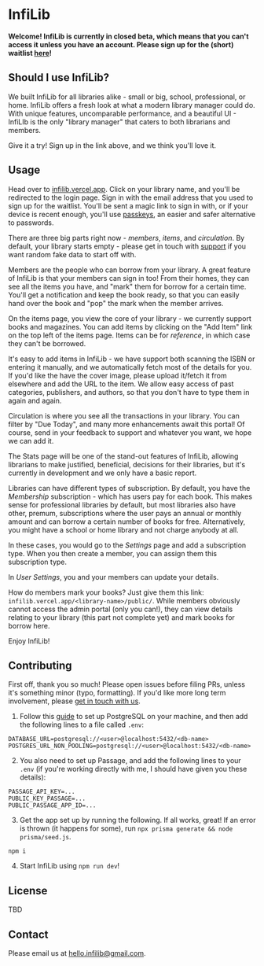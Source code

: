 # InfiLib

**Welcome! InfiLib is currently in closed beta, which means that you can't access it unless you have an account. Please sign up for the (short) waitlist [here](https://forms.gle/6yD4fEWKQ2PuheN37)!**

## Should I use InfiLib?

We built InfiLib for all libraries alike - small or big, school, professional, or home. InfiLib offers a fresh look at what a modern library manager could do. With unique features, uncomparable performance, and a beautiful UI - InfiLIb is the only "library manager" that caters to both librarians and members.

Give it a try! Sign up in the link above, and we think you'll love it.

## Usage

Head over to [infilib.vercel.app](https://infilib.vercel.app). Click on your library name, and you'll be redirected to the login page. Sign in with the email address that you used to sign up for the waitlist. You'll be sent a magic link to sign in with, or if your device is recent enough, you'll use [passkeys](https://safety.google/authentication/passkey/), an easier and safer alternative to passwords.

There are three big parts right now - _members_, _items_, and _circulation_. By default, your library starts empty - please get in touch with [support](mailto:hello.infilib@gmail.com) if you want random fake data to start off with.

Members are the people who can borrow from your library. A great feature of InfiLib is that your members can sign in too! From their homes, they can see all the items you have, and "mark" them for borrow for a certain time. You'll get a notification and keep the book ready, so that you can easily hand over the book and "pop" the mark when the member arrives.

On the items page, you view the core of your library - we currently support books and magazines.
You can add items by clicking on the "Add Item" link on the top left of the items page.
Items can be for _reference_, in which case they can't be borrowed.

It's easy to add items in InfiLib - we have support both scanning the ISBN or entering it manually, and we automatically fetch most of the details for you. If you'd like the have the cover image, please upload it/fetch it from elsewhere and add the URL to the item. We allow easy access of past categories, publishers, and authors, so that you don't have to type them in again and again.

Circulation is where you see all the transactions in your library.
You can filter by "Due Today", and many more enhancements await this portal!
Of course, send in your feedback to support and whatever you want, we hope we can add it.

The Stats page will be one of the stand-out features of InfiLib, allowing librarians to make justified, beneficial, decisions for their libraries, but it's currently in development and we only have a basic report.

Libraries can have different types of subscription.
By default, you have the _Membership_ subscription - which has users pay for each book. This makes sense for professional libraries by default, but most libraries also have other, premum, subscriptions where the user pays an annual or monthly amount and can borrow a certain number of books for free. Alternatively, you might have a school or home library and not charge anybody at all.

In these cases, you would go to the _Settings_ page and add a subscription type. When you then create a member, you can assign them this subscription type.

In _User Settings_, you and your members can update your details.

How do members mark your books? Just give them this link: `infilib.vercel.app/<library-name>/public/`. While members obviously cannot access the admin portal (only you can!), they can view details relating to your library (this part not complete yet) and mark books for borrow here.

Enjoy InfiLib!

## Contributing

First off, thank you so much! Please open issues before filing PRs, unless it's something minor (typo, formatting). If you'd like more long term involvement, please [get in touch with us](mailto:hello.infilib@gmail.com).

1. Follow this [guide](https://www.prisma.io/dataguide/postgresql/setting-up-a-local-postgresql-database) to set up PostgreSQL on your machine, and then add the following lines to a file called `.env`:

```dotenv
DATABASE_URL=postgresql://<user>@localhost:5432/<db-name>
POSTGRES_URL_NON_POOLING=postgresql://<user>@localhost:5432/<db-name>
```

2. You also need to set up Passage, and add the following lines to your `.env` (if you're working directly with me, I should have given you these details):

```dotenv
PASSAGE_API_KEY=...
PUBLIC_KEY_PASSAGE=...
PUBLIC_PASSAGE_APP_ID=...
```

3. Get the app set up by running the following. If all works, great! If an error is thrown (it happens for some), run `npx prisma generate && node prisma/seed.js`.

```
npm i
```

4. Start InfiLib using `npm run dev`!

## License

TBD

## Contact

Please email us at [hello.infilib@gmail.com](mailto:hello.infilib@gmail.com).
